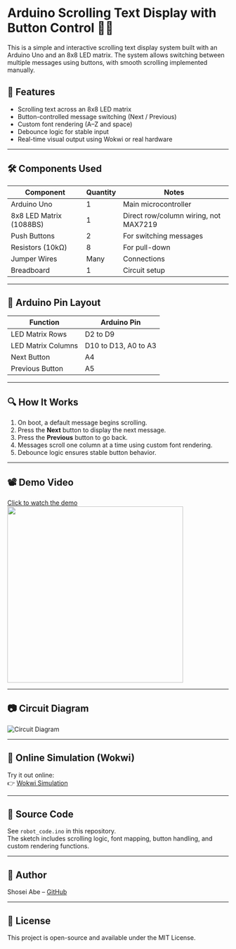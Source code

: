 # Arduino Scrolling Text Display with Button Control 🧠🔲

This is a simple and interactive scrolling text display system built with an Arduino Uno and an 8x8 LED matrix. The system allows switching between multiple messages using buttons, with smooth scrolling implemented manually.

## 🎯 Features

- Scrolling text across an 8x8 LED matrix
- Button-controlled message switching (Next / Previous)
- Custom font rendering (A–Z and space)
- Debounce logic for stable input
- Real-time visual output using Wokwi or real hardware

---

## 🛠 Components Used

| Component             | Quantity | Notes                                 |
|----------------------|----------|----------------------------------------|
| Arduino Uno          | 1        | Main microcontroller                   |
| 8x8 LED Matrix (1088BS) | 1      | Direct row/column wiring, not MAX7219 |
| Push Buttons         | 2        | For switching messages                 |
| Resistors (10kΩ)     | 8        | For pull-down                         |
| Jumper Wires         | Many     | Connections                            |
| Breadboard           | 1        | Circuit setup                          |

---

## 🔌 Arduino Pin Layout

| Function            | Arduino Pin |
|---------------------|-------------|
| LED Matrix Rows     | D2 to D9    |
| LED Matrix Columns  | D10 to D13, A0 to A3 |
| Next Button         | A4          |
| Previous Button     | A5          |

---

## 🔍 How It Works

1. On boot, a default message begins scrolling.
2. Press the **Next** button to display the next message.
3. Press the **Previous** button to go back.
4. Messages scroll one column at a time using custom font rendering.
5. Debounce logic ensures stable button behavior.

---

## 📽 Demo Video

[Click to watch the demo](./assets/video.mp4)  
<img src="./assets/photo.jpeg" width="400"/>

---

## 📷 Circuit Diagram

![Circuit Diagram](./assets/circuit_diagram.png)

---

## 🧪 Online Simulation (Wokwi)

Try it out online:  
👉 [Wokwi Simulation](https://wokwi.com/projects/432503004912552961)

---

## 📁 Source Code

See `robot_code.ino` in this repository.  
The sketch includes scrolling logic, font mapping, button handling, and custom rendering functions.

---

## 🧠 Author

Shosei Abe – [GitHub](https://github.com/Shosei-Abe)

---

## 📜 License

This project is open-source and available under the MIT License.
